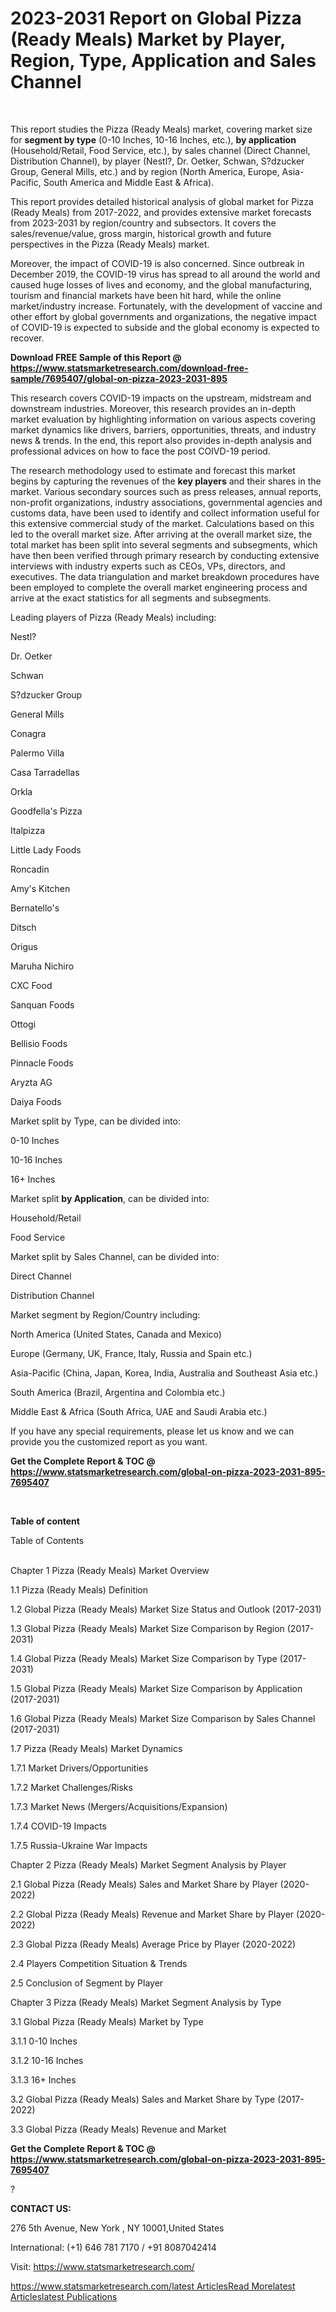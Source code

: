 <h1>2023-2031 Report on Global Pizza (Ready Meals) Market by Player, Region, Type, Application and Sales Channel</h1><br/><p>This report studies the Pizza (Ready Meals) market, covering market size for <strong>segment by type</strong> (0-10 Inches, 10-16 Inches, etc.), <strong>by application</strong> (Household/Retail, Food Service, etc.), by sales channel (Direct Channel, Distribution Channel), by player (Nestl?, Dr. Oetker, Schwan, S?dzucker Group, General Mills, etc.) and by region (North America, Europe, Asia-Pacific, South America and Middle East & Africa).</p>
 
 
 
 <p>This report provides detailed historical analysis of global market for Pizza (Ready Meals) from 2017-2022, and provides extensive market forecasts from 2023-2031 by region/country and subsectors. It covers the sales/revenue/value, gross margin, historical growth and future perspectives in the Pizza (Ready Meals) market.</p>
 
 
 
 <p>Moreover, the impact of COVID-19 is also concerned. Since outbreak in December 2019, the COVID-19 virus has spread to all around the world and caused huge losses of lives and economy, and the global manufacturing, tourism and financial markets have been hit hard, while the online market/industry increase. Fortunately, with the development of vaccine and other effort by global governments and organizations, the negative impact of COVID-19 is expected to subside and the global economy is expected to recover.</p>
 
 
 
 <p><strong>Download FREE Sample of this Report @ <a href="https://www.statsmarketresearch.com/download-free-sample/7695407/global-on-pizza-2023-2031-895">https://www.statsmarketresearch.com/download-free-sample/7695407/global-on-pizza-2023-2031-895</a></strong></p>
 
 
 
 <p>This research covers COVID-19 impacts on the upstream, midstream and downstream industries. Moreover, this research provides an in-depth market evaluation by highlighting information on various aspects covering market dynamics like drivers, barriers, opportunities, threats, and industry news & trends. In the end, this report also provides in-depth analysis and professional advices on how to face the post COIVD-19 period.</p>
 
 
 
 <p>The research methodology used to estimate and forecast this market begins by capturing the revenues of the <strong>key players</strong> and their shares in the market. Various secondary sources such as press releases, annual reports, non-profit organizations, industry associations, governmental agencies and customs data, have been used to identify and collect information useful for this extensive commercial study of the market. Calculations based on this led to the overall market size. After arriving at the overall market size, the total market has been split into several segments and subsegments, which have then been verified through primary research by conducting extensive interviews with industry experts such as CEOs, VPs, directors, and executives. The data triangulation and market breakdown procedures have been employed to complete the overall market engineering process and arrive at the exact statistics for all segments and subsegments.</p>
 
 
 
 <p>Leading players of Pizza (Ready Meals) including:</p>
 
 
 
 <p>Nestl?</p>
 
 
 
 <p>Dr. Oetker</p>
 
 
 
 <p>Schwan</p>
 
 
 
 <p>S?dzucker Group</p>
 
 
 
 <p>General Mills</p>
 
 
 
 <p>Conagra</p>
 
 
 
 <p>Palermo Villa</p>
 
 
 
 <p>Casa Tarradellas</p>
 
 
 
 <p>Orkla</p>
 
 
 
 <p>Goodfella&#39;s Pizza</p>
 
 
 
 <p>Italpizza</p>
 
 
 
 <p>Little Lady Foods</p>
 
 
 
 <p>Roncadin</p>
 
 
 
 <p>Amy&#39;s Kitchen</p>
 
 
 
 <p>Bernatello&#39;s</p>
 
 
 
 <p>Ditsch</p>
 
 
 
 <p>Origus</p>
 
 
 
 <p>Maruha Nichiro</p>
 
 
 
 <p>CXC Food</p>
 
 
 
 <p>Sanquan Foods</p>
 
 
 
 <p>Ottogi</p>
 
 
 
 <p>Bellisio Foods</p>
 
 
 
 <p>Pinnacle Foods</p>
 
 
 
 <p>Aryzta AG</p>
 
 
 
 <p>Daiya Foods</p>
 
 
 
 <p>Market split by Type, can be divided into:</p>
 
 
 
 <p>0-10 Inches</p>
 
 
 
 <p>10-16 Inches</p>
 
 
 
 <p>16+ Inches</p>
 
 
 
 <p>Market split <strong>by Application</strong>, can be divided into:</p>
 
 
 
 <p>Household/Retail</p>
 
 
 
 <p>Food Service</p>
 
 
 
 <p>Market split by Sales Channel, can be divided into:</p>
 
 
 
 <p>Direct Channel</p>
 
 
 
 <p>Distribution Channel</p>
 
 
 
 <p>Market segment by Region/Country including:</p>
 
 
 
 <p>North America (United States, Canada and Mexico)</p>
 
 
 
 <p>Europe (Germany, UK, France, Italy, Russia and Spain etc.)</p>
 
 
 
 <p>Asia-Pacific (China, Japan, Korea, India, Australia and Southeast Asia etc.)</p>
 
 
 
 <p>South America (Brazil, Argentina and Colombia etc.)</p>
 
 
 
 <p>Middle East & Africa (South Africa, UAE and Saudi Arabia etc.)</p>
 
 
 
 <p>If you have any special requirements, please let us know and we can provide you the customized report as you want.</p>
 
 
 
 <div><b>Get the Complete Report & TOC @ <a href="https://www.statsmarketresearch.com/global-on-pizza-2023-2031-895-7695407">https://www.statsmarketresearch.com/global-on-pizza-2023-2031-895-7695407</a></b></div>
 
 
 
 <p><br />
 
 <b>Table of content</b></p>
 
 
 
 <p>Table of Contents<br />
 
 <br />
 
 Chapter 1 Pizza (Ready Meals) Market Overview<br />
 
 1.1 Pizza (Ready Meals) Definition<br />
 
 1.2 Global Pizza (Ready Meals) Market Size Status and Outlook (2017-2031)<br />
 
 1.3 Global Pizza (Ready Meals) Market Size Comparison by Region (2017-2031)<br />
 
 1.4 Global Pizza (Ready Meals) Market Size Comparison by Type (2017-2031)<br />
 
 1.5 Global Pizza (Ready Meals) Market Size Comparison by Application (2017-2031)<br />
 
 1.6 Global Pizza (Ready Meals) Market Size Comparison by Sales Channel (2017-2031)<br />
 
 1.7 Pizza (Ready Meals) Market Dynamics<br />
 
 1.7.1 Market Drivers/Opportunities<br />
 
 1.7.2 Market Challenges/Risks<br />
 
 1.7.3 Market News (Mergers/Acquisitions/Expansion)<br />
 
 1.7.4 COVID-19 Impacts<br />
 
 1.7.5 Russia-Ukraine War Impacts<br />
 
 Chapter 2 Pizza (Ready Meals) Market Segment Analysis by Player<br />
 
 2.1 Global Pizza (Ready Meals) Sales and Market Share by Player (2020-2022)<br />
 
 2.2 Global Pizza (Ready Meals) Revenue and Market Share by Player (2020-2022)<br />
 
 2.3 Global Pizza (Ready Meals) Average Price by Player (2020-2022)<br />
 
 2.4 Players Competition Situation & Trends<br />
 
 2.5 Conclusion of Segment by Player<br />
 
 Chapter 3 Pizza (Ready Meals) Market Segment Analysis by Type<br />
 
 3.1 Global Pizza (Ready Meals) Market by Type<br />
 
 3.1.1 0-10 Inches<br />
 
 3.1.2 10-16 Inches<br />
 
 3.1.3 16+ Inches<br />
 
 3.2 Global Pizza (Ready Meals) Sales and Market Share by Type (2017-2022)<br />
 
 3.3 Global Pizza (Ready Meals) Revenue and Market</p>
 
 
 
 <div><b>Get the Complete Report & TOC @ <a href="https://www.statsmarketresearch.com/global-on-pizza-2023-2031-895-7695407">https://www.statsmarketresearch.com/global-on-pizza-2023-2031-895-7695407</a></b></div>
 
 
 
 <p>? </p>
 
 
 
 <p><b>CONTACT US:</b><br />
 
 276 5th Avenue, New York , NY 10001,United States<br />
 
 International: (+1) 646 781 7170 / +91 8087042414<br />
 
 Visit: <a href="https://www.statsmarketresearch.com/">https://www.statsmarketresearch.com/</a><br />
 
 <a href="https://gyeongbokgung.com">https://www.statsmarketresearch.com/</a><a href="https://hallyeomaritime.com">latest Articles</a><a href="https://jingwansa.com">Read More</a><a href="https://nguoiviet.jp/">latest Articles</a><a href="https://www.intelmarketresearch.com/">latest Publications</a></p>